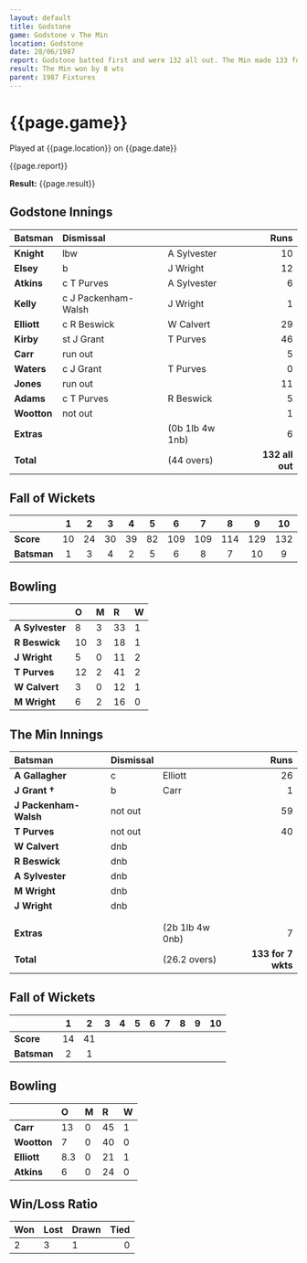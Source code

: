 ```yaml
---
layout: default
title: Godstone
game: Godstone v The Min
location: Godstone
date: 28/06/1987
report: Godstone batted first and were 132 all out. The Min made 133 for 2 wkts in reply
result: The Min won by 8 wts
parent: 1987 Fixtures
---
```


# {{page.game}}

Played at {{page.location}} on {{page.date}}

{{page.report}}

**Result:** {{page.result}}

## Godstone Innings

| Batsman | Dismissal |  | Runs |
|:---|:---|---|---:|
| **Knight** | lbw | A Sylvester | 10 | 
| **Elsey** | b | J Wright | 12 | 
| **Atkins** | c T Purves | A Sylvester | 6 |
| **Kelly** | c J Packenham-Walsh | J Wright | 1 | 
| **Elliott** | c R Beswick | W Calvert | 29 | 
| **Kirby** | st J Grant | T Purves  | 46 |
| **Carr** | run out |  | 5 | 
| **Waters** | c J Grant | T Purves | 0 |
| **Jones** | run out |  | 11 |  
| **Adams** | c T Purves | R Beswick | 5 | 
| **Wootton** | not out |  | 1 |
| **Extras** | | (0b 1lb 4w 1nb) | 6 | 
| **Total** | | (44 overs) | **132 all out** | 

## Fall of Wickets

| | 1 | 2 | 3 | 4 | 5 | 6 | 7 | 8 | 9 | 10 |
|---|:---:|:---:|:---:|:---:|:---:|:---:|:---:|:---:|:---:|:---:|
| **Score** | 10 | 24 | 30 | 39 | 82 | 109 | 109 | 114 | 129 | 132 |
| **Batsman** | 1 | 3 | 4 | 2 | 5 | 6 | 8 | 7 | 10 | 9 |

## Bowling

| | O | M | R | W |
|---|:---|:---|:---|:---|
| **A Sylvester** | 8 | 3 | 33 | 1 | 
| **R Beswick** | 10 | 3 | 18 | 1 | 
| **J Wright** | 5 | 0 | 11 | 2 | 
| **T Purves** | 12 | 2 | 41 | 2 | 
| **W Calvert** | 3 | 0 | 12 | 1 |
| **M Wright** | 6 | 2 | 16 | 0 |

## The Min Innings

| Batsman | Dismissal |  | Runs |
|:---|:---|---|---:|
| **A Gallagher** | c | Elliott | 26 | 
| **J Grant &#8224;** | b | Carr | 1 | 
| **J Packenham-Walsh** | not out |  | 59 | 
| **T Purves** | not out |  | 40 | 
| **W Calvert** | dnb  |  |  | 
| **R Beswick** | dnb  |  |  | 
| **A Sylvester** | dnb  |  |  |
| **M Wright** | dnb  |  |  | 
| **J Wright** | dnb  |  |  | 
|  |  |  |  | 
|  |  |  |  |
| **Extras** | | (2b 1lb 4w 0nb) | 7 | 
| **Total** | | (26.2 overs) | **133 for 7 wkts** | 

## Fall of Wickets

| | 1 | 2 | 3 | 4 | 5 | 6 | 7 | 8 | 9 | 10 |
|---|:---:|:---:|:---:|:---:|:---:|:---:|:---:|:---:|:---:|:---:|
| **Score** | 14 | 41 |  |  |  |  |  |  |  |  | 
| **Batsman** | 2 | 1 |  |  |  |  |  |  |  |  | 

## Bowling

| | O | M | R | W |
|---|:---|:---|:---|:---|
| **Carr** | 13 | 0 | 45 | 1 | 
| **Wootton** | 7 | 0 | 40 | 0 | 
| **Elliott** | 8.3 | 0 | 21 | 1 |
| **Atkins** | 6 | 0 | 24 | 0 |

## Win/Loss Ratio

| Won | Lost | Drawn | Tied |
|:---|:---|:---|---:|
| 2 | 3 | 1 | 0 |